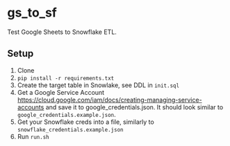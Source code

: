 # gs_to_sf

Test Google Sheets to Snowflake ETL.

## Setup
1. Clone
1. `pip install -r requirements.txt`
1. Create the target table in Snowlake, see DDL in `init.sql`
1. Get a Google Service Account https://cloud.google.com/iam/docs/creating-managing-service-accounts and save it to google_credentials.json. It should look similar to `google_credentials.example.json`.
1. Get your Snowflake creds into a file, similarly to `snowflake_credentials.example.json`
1. Run `run.sh`
